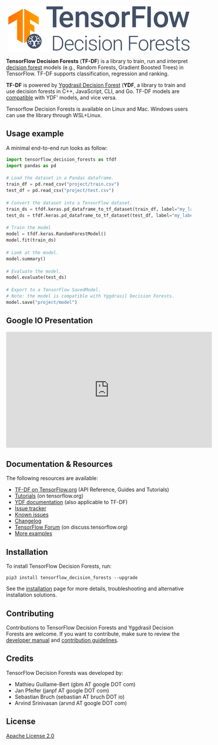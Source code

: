 <p align="center">
<img src="documentation/image/logo.png"  />
</p>

**TensorFlow Decision Forests** (**TF-DF**) is a library to train, run and
interpret [decision forest](https://ydf.readthedocs.io/en/latest/intro_df.html)
models (e.g., Random Forests, Gradient Boosted Trees) in TensorFlow. TF-DF
supports classification, regression and ranking.

**TF-DF** is powered by
[Yggdrasil Decision Forest](https://github.com/google/yggdrasil-decision-forests)
(**YDF**, a library to train and use decision forests in C++, JavaScript, CLI,
and Go. TF-DF models are
[compatible](https://ydf.readthedocs.io/en/latest/convert_model.html#convert-a-a-tensorflow-decision-forests-model-to-a-yggdrasil-model)
with YDF' models, and vice versa.

Tensorflow Decision Forests is available on Linux and Mac. Windows users can use
the library through WSL+Linux.

## Usage example

A minimal end-to-end run looks as follow:

```python
import tensorflow_decision_forests as tfdf
import pandas as pd

# Load the dataset in a Pandas dataframe.
train_df = pd.read_csv("project/train.csv")
test_df = pd.read_csv("project/test.csv")

# Convert the dataset into a TensorFlow dataset.
train_ds = tfdf.keras.pd_dataframe_to_tf_dataset(train_df, label="my_label")
test_ds = tfdf.keras.pd_dataframe_to_tf_dataset(test_df, label="my_label")

# Train the model
model = tfdf.keras.RandomForestModel()
model.fit(train_ds)

# Look at the model.
model.summary()

# Evaluate the model.
model.evaluate(test_ds)

# Export to a TensorFlow SavedModel.
# Note: the model is compatible with Yggdrasil Decision Forests.
model.save("project/model")
```

## Google IO Presentation

<center>
<iframe width="560" height="315" src="https://www.youtube.com/embed/5qgk9QJ4rdQ" title="YouTube video player" frameborder="0" allow="accelerometer; autoplay; clipboard-write; encrypted-media; gyroscope; picture-in-picture" allowfullscreen></iframe>
</center>

## Documentation & Resources

The following resources are available:

-   [TF-DF on TensorFlow.org](https://tensorflow.org/decision_forests) (API
    Reference, Guides and Tutorials)
-   [Tutorials](https://www.tensorflow.org/decision_forests/tutorials) (on
    tensorflow.org)
-   [YDF documentation](https://ydf.readthedocs.io) (also applicable to TF-DF)
-   [Issue tracker](https://github.com/tensorflow/decision-forests/issues)
-   [Known issues](documentation/known_issues.md)
-   [Changelog](CHANGELOG.md)
-   [TensorFlow Forum](https://discuss.tensorflow.org) (on
    discuss.tensorflow.org)
-   [More examples](documentation/more_examples.md)

## Installation

To install TensorFlow Decision Forests, run:

```shell
pip3 install tensorflow_decision_forests --upgrade
```

See the [installation](documentation/installation.md) page for more details,
troubleshooting and alternative installation solutions.

## Contributing

Contributions to TensorFlow Decision Forests and Yggdrasil Decision Forests are
welcome. If you want to contribute, make sure to review the
[developer manual](documentation/developer_manual.md) and
[contribution guidelines](CONTRIBUTING.md).

## Credits

TensorFlow Decision Forests was developed by:

-   Mathieu Guillame-Bert (gbm AT google DOT com)
-   Jan Pfeifer (janpf AT google DOT com)
-   Sebastian Bruch (sebastian AT bruch DOT io)
-   Arvind Srinivasan (arvnd AT google DOT com)

## License

[Apache License 2.0](LICENSE)
